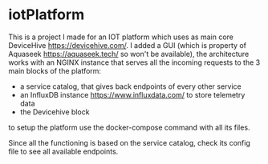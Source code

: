 # iotPlatform
This is a project I made for an IOT platform which uses as main core DeviceHive https://devicehive.com/. I added a GUI (which is property of Aquaseek https://aquaseek.tech/ so won't be available), the architecture works with an NGINX instance that serves all the incoming requests to the 3 main blocks of the platform:

- a service catalog, that gives back endpoints of every other service
- an InfluxDB instance https://www.influxdata.com/ to store telemetry data
- the Devicehive block

to setup the platform use the docker-compose command with all its files.

Since all the functioning is based on the service catalog, check its config file to see all available endpoints.
